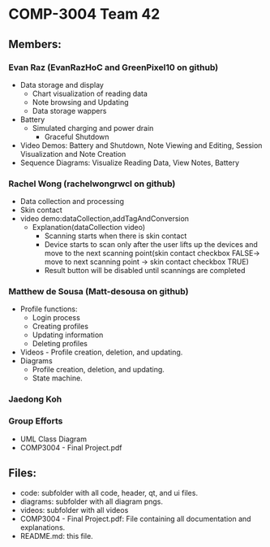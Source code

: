 # COMP-3004 Team 42

## Members:

### Evan Raz (EvanRazHoC and GreenPixel10 on github)
- Data storage and display
	- Chart visualization of reading data
	- Note browsing and Updating
  	- Data storage wappers
- Battery
	- Simulated charging and power drain
    	- Graceful Shutdown
- Video Demos: Battery and Shutdown, Note Viewing and Editing, Session Visualization and Note Creation
- Sequence Diagrams: Visualize Reading Data, View Notes, Battery

### Rachel Wong (rachelwongrwcl on github)
- Data collection and processing 
- Skin contact
- video demo:dataCollection,addTagAndConversion
 	- Explanation(dataCollection video)
  		- Scanning starts when there is skin contact
  		- Device starts to scan only after the user lifts up the devices and move to the next scanning point(skin contact checkbox FALSE-> move to next scanning point -> skin contact checkbox TRUE)
  		- Result button will be disabled until scannings are completed

### Matthew de Sousa (Matt-desousa on github)
- Profile functions:
 	- Login process
 	- Creating profiles
 	- Updating information
 	- Deleting profiles
- Videos - Profile creation, deletion, and updating.
- Diagrams
	- Profile creation, deletion, and updating.
 	- State machine.

### Jaedong Koh

### Group Efforts
- UML Class Diagram
- COMP3004 - Final Project.pdf

## Files:
- code: subfolder with all code, header, qt, and ui files.
- diagrams: subfolder with all diagram pngs.
- videos: subfolder with all videos
- COMP3004 - Final Project.pdf: File containing all documentation and explanations.
- README.md: this file.
